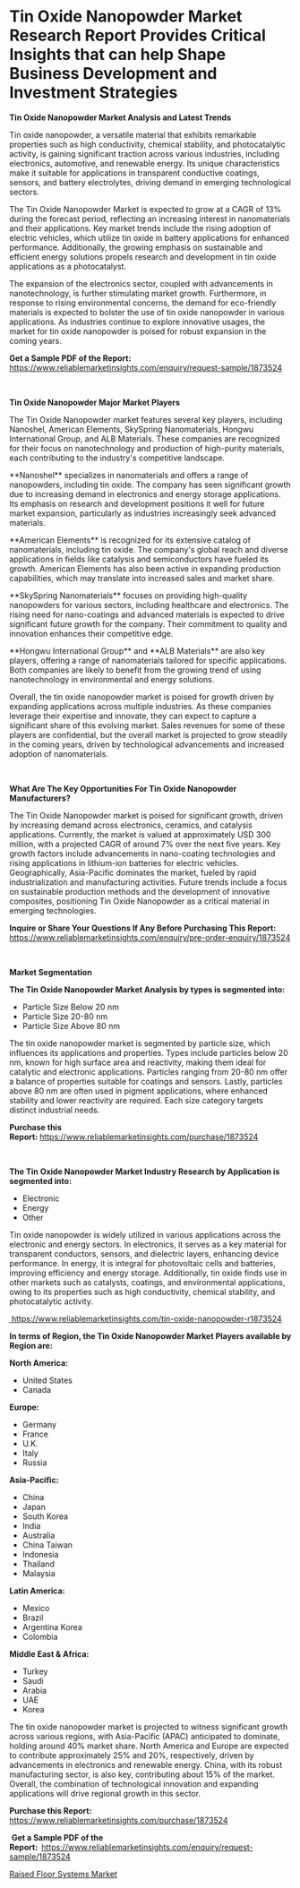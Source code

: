 <p><h1>Tin Oxide Nanopowder Market Research Report Provides Critical Insights that can help Shape Business Development and Investment Strategies</h1></p><p><strong>Tin Oxide Nanopowder Market Analysis and Latest Trends</strong></p>
<p><p>Tin oxide nanopowder, a versatile material that exhibits remarkable properties such as high conductivity, chemical stability, and photocatalytic activity, is gaining significant traction across various industries, including electronics, automotive, and renewable energy. Its unique characteristics make it suitable for applications in transparent conductive coatings, sensors, and battery electrolytes, driving demand in emerging technological sectors.</p><p>The Tin Oxide Nanopowder Market is expected to grow at a CAGR of 13% during the forecast period, reflecting an increasing interest in nanomaterials and their applications. Key market trends include the rising adoption of electric vehicles, which utilize tin oxide in battery applications for enhanced performance. Additionally, the growing emphasis on sustainable and efficient energy solutions propels research and development in tin oxide applications as a photocatalyst.</p><p>The expansion of the electronics sector, coupled with advancements in nanotechnology, is further stimulating market growth. Furthermore, in response to rising environmental concerns, the demand for eco-friendly materials is expected to bolster the use of tin oxide nanopowder in various applications. As industries continue to explore innovative usages, the market for tin oxide nanopowder is poised for robust expansion in the coming years.</p></p>
<p><strong>Get a Sample PDF of the Report:&nbsp;</strong> <a href="https://www.reliablemarketinsights.com/enquiry/request-sample/1873524?utm_campaign=2953&utm_medium=2&utm_source=Github&utm_content=ia&utm_term=31032025&utm_id=tin-oxide-nanopowder">https://www.reliablemarketinsights.com/enquiry/request-sample/1873524</a></p>
<p>&nbsp;</p>
<p><strong>Tin Oxide Nanopowder Major Market Players</strong></p>
<p><p>The Tin Oxide Nanopowder market features several key players, including Nanoshel, American Elements, SkySpring Nanomaterials, Hongwu International Group, and ALB Materials. These companies are recognized for their focus on nanotechnology and production of high-purity materials, each contributing to the industry's competitive landscape.</p><p>**Nanoshel** specializes in nanomaterials and offers a range of nanopowders, including tin oxide. The company has seen significant growth due to increasing demand in electronics and energy storage applications. Its emphasis on research and development positions it well for future market expansion, particularly as industries increasingly seek advanced materials.</p><p>**American Elements** is recognized for its extensive catalog of nanomaterials, including tin oxide. The company's global reach and diverse applications in fields like catalysis and semiconductors have fueled its growth. American Elements has also been active in expanding production capabilities, which may translate into increased sales and market share.</p><p>**SkySpring Nanomaterials** focuses on providing high-quality nanopowders for various sectors, including healthcare and electronics. The rising need for nano-coatings and advanced materials is expected to drive significant future growth for the company. Their commitment to quality and innovation enhances their competitive edge.</p><p>**Hongwu International Group** and **ALB Materials** are also key players, offering a range of nanomaterials tailored for specific applications. Both companies are likely to benefit from the growing trend of using nanotechnology in environmental and energy solutions.</p><p>Overall, the tin oxide nanopowder market is poised for growth driven by expanding applications across multiple industries. As these companies leverage their expertise and innovate, they can expect to capture a significant share of this evolving market. Sales revenues for some of these players are confidential, but the overall market is projected to grow steadily in the coming years, driven by technological advancements and increased adoption of nanomaterials.</p></p>
<p>&nbsp;</p>
<p><strong>What Are The Key Opportunities For Tin Oxide Nanopowder Manufacturers?</strong></p>
<p><p>The Tin Oxide Nanopowder market is poised for significant growth, driven by increasing demand across electronics, ceramics, and catalysis applications. Currently, the market is valued at approximately USD 300 million, with a projected CAGR of around 7% over the next five years. Key growth factors include advancements in nano-coating technologies and rising applications in lithium-ion batteries for electric vehicles. Geographically, Asia-Pacific dominates the market, fueled by rapid industrialization and manufacturing activities. Future trends include a focus on sustainable production methods and the development of innovative composites, positioning Tin Oxide Nanopowder as a critical material in emerging technologies.</p></p>
<p><strong>Inquire or Share Your Questions If Any Before Purchasing This Report:</strong> <a href="https://www.reliablemarketinsights.com/enquiry/pre-order-enquiry/1873524?utm_campaign=2953&utm_medium=2&utm_source=Github&utm_content=ia&utm_term=31032025&utm_id=tin-oxide-nanopowder">https://www.reliablemarketinsights.com/enquiry/pre-order-enquiry/1873524</a></p>
<p>&nbsp;</p>
<p><strong>Market Segmentation</strong></p>
<p><strong>The Tin Oxide Nanopowder Market Analysis by types is segmented into:</strong></p>
<p><ul><li>Particle Size Below 20 nm</li><li>Particle Size 20-80 nm</li><li>Particle Size Above 80 nm</li></ul></p>
<p><p>The tin oxide nanopowder market is segmented by particle size, which influences its applications and properties. Types include particles below 20 nm, known for high surface area and reactivity, making them ideal for catalytic and electronic applications. Particles ranging from 20-80 nm offer a balance of properties suitable for coatings and sensors. Lastly, particles above 80 nm are often used in pigment applications, where enhanced stability and lower reactivity are required. Each size category targets distinct industrial needs.</p></p>
<p><strong>Purchase this Report:&nbsp;</strong><a href="https://www.reliablemarketinsights.com/purchase/1873524?utm_campaign=2953&utm_medium=2&utm_source=Github&utm_content=ia&utm_term=31032025&utm_id=tin-oxide-nanopowder">https://www.reliablemarketinsights.com/purchase/1873524</a></p>
<p>&nbsp;</p>
<p><strong>The Tin Oxide Nanopowder Market Industry Research by Application is segmented into:</strong></p>
<p><ul><li>Electronic</li><li>Energy</li><li>Other</li></ul></p>
<p><p>Tin oxide nanopowder is widely utilized in various applications across the electronic and energy sectors. In electronics, it serves as a key material for transparent conductors, sensors, and dielectric layers, enhancing device performance. In energy, it is integral for photovoltaic cells and batteries, improving efficiency and energy storage. Additionally, tin oxide finds use in other markets such as catalysts, coatings, and environmental applications, owing to its properties such as high conductivity, chemical stability, and photocatalytic activity.</p></p>
<p><a href="https://www.reliablemarketinsights.com/tin-oxide-nanopowder-r1873524?utm_campaign=2953&utm_medium=2&utm_source=Github&utm_content=ia&utm_term=31032025&utm_id=tin-oxide-nanopowder">&nbsp;https://www.reliablemarketinsights.com/tin-oxide-nanopowder-r1873524</a></p>
<p><strong>In terms of Region, the Tin Oxide Nanopowder Market Players available by Region are:</strong></p>
<p>
    <p> <strong> North America: </strong>
        <ul>
            <li>United States</li>
            <li>Canada</li>
        </ul>
        </p> 
    <p> <strong> Europe: </strong>
        <ul>
            <li>Germany</li>
            <li>France</li>
            <li>U.K.</li>
            <li>Italy</li>
            <li>Russia</li>
        </ul>
        </p> 
    <p> <strong> Asia-Pacific: </strong>
        <ul>
            <li>China</li>
            <li>Japan</li>
            <li>South Korea</li>
            <li>India</li>
            <li>Australia</li>
            <li>China Taiwan</li>
            <li>Indonesia</li>
            <li>Thailand</li>
            <li>Malaysia</li>
        </ul>
        </p> 
    <p> <strong> Latin America: </strong>
        <ul>
            <li>Mexico</li>
            <li>Brazil</li>
            <li>Argentina Korea</li>
            <li>Colombia</li>
        </ul>
        </p> 
    <p> <strong> Middle East & Africa: </strong>
        <ul>
            <li>Turkey</li>
            <li>Saudi</li>
            <li>Arabia</li>
            <li>UAE</li>
            <li>Korea</li>
        </ul>
    </p>
    </p>
<p><p>The tin oxide nanopowder market is projected to witness significant growth across various regions, with Asia-Pacific (APAC) anticipated to dominate, holding around 40% market share. North America and Europe are expected to contribute approximately 25% and 20%, respectively, driven by advancements in electronics and renewable energy. China, with its robust manufacturing sector, is also key, contributing about 15% of the market. Overall, the combination of technological innovation and expanding applications will drive regional growth in this sector.</p></p>
<p><strong>Purchase this Report: </strong><a href="https://www.reliablemarketinsights.com/purchase/1873524?utm_campaign=2953&utm_medium=2&utm_source=Github&utm_content=ia&utm_term=31032025&utm_id=tin-oxide-nanopowder">https://www.reliablemarketinsights.com/purchase/1873524</a></p>
<p>&nbsp;<strong>Get a Sample PDF of the Report:&nbsp;&nbsp;</strong><a href="https://www.reliablemarketinsights.com/enquiry/request-sample/1873524?utm_campaign=2953&utm_medium=2&utm_source=Github&utm_content=ia&utm_term=31032025&utm_id=tin-oxide-nanopowder">https://www.reliablemarketinsights.com/enquiry/request-sample/1873524</a></p>
<p><strong></strong></p>
<p><p><a href="https://github.com/paljuhubeyde/Market-Research-Report-List-1/blob/main/raised-floor-systems-market.md?utm_campaign=2953&utm_medium=2&utm_source=Github&utm_content=ia&utm_term=31032025&utm_id=tin-oxide-nanopowder">Raised Floor Systems Market</a></p></p>